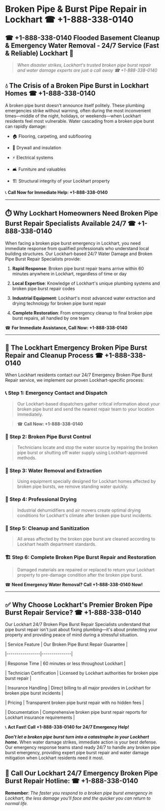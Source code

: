 # Broken Pipe & Burst Pipe Repair in Lockhart ☎ +1-888-338-0140  
## ☎ +1-888-338-0140 Flooded Basement Cleanup & Emergency Water Removal - 24/7 Service (Fast & Reliable) Lockhart 🚨  

> *When disaster strikes, Lockhart's trusted broken pipe burst repair and water damage experts are just a call away ☎ +1-888-338-0140*  

## 💧 The Crisis of a Broken Pipe Burst in Lockhart Homes ☎ +1-888-338-0140  

A broken pipe burst doesn't announce itself politely. These plumbing emergencies strike without warning, often during the most inconvenient times—middle of the night, holidays, or weekends—when Lockhart residents feel most vulnerable. Water cascading from a broken pipe burst can rapidly damage:  

* 🏠 Flooring, carpeting, and subflooring  
* 🧱 Drywall and insulation  
* ⚡ Electrical systems  
* 🛋️ Furniture and valuables  
* 🏗️ Structural integrity of your Lockhart property  

📞 **Call Now for Immediate Help: +1-888-338-0140**  

---  

## ⏱️ Why Lockhart Homeowners Need Broken Pipe Burst Repair Specialists Available 24/7 ☎ +1-888-338-0140  

When facing a broken pipe burst emergency in Lockhart, you need immediate response from qualified professionals who understand local building structures. Our Lockhart-based 24/7 Water Damage and Broken Pipe Burst Repair Specialists provide:  

1. **Rapid Response**: Broken pipe burst repair teams arrive within 60 minutes anywhere in Lockhart, regardless of time or day  
2. **Local Expertise**: Knowledge of Lockhart's unique plumbing systems and broken pipe burst repair codes  
3. **Industrial Equipment**: Lockhart's most advanced water extraction and drying technology for broken pipe burst repair  
4. **Complete Restoration**: From emergency cleanup to final broken pipe burst repairs, all handled by one team  

☎ **For Immediate Assistance, Call Now: +1-888-338-0140**  

---  

## 🔧 The Lockhart Emergency Broken Pipe Burst Repair and Cleanup Process ☎ +1-888-338-0140  

When Lockhart residents contact our 24/7 Emergency Broken Pipe Burst Repair service, we implement our proven Lockhart-specific process:  

### 📞 Step 1: Emergency Contact and Dispatch  
> Our Lockhart-based dispatchers gather critical information about your broken pipe burst and send the nearest repair team to your location immediately.  
> ☎ **Call Now: +1-888-338-0140**  

### 🚿 Step 2: Broken Pipe Burst Control  
> Technicians locate and stop the water source by repairing the broken pipe burst or shutting off water supply using Lockhart-approved methods.  

### 🌊 Step 3: Water Removal and Extraction  
> Using equipment specially designed for Lockhart homes affected by broken pipe bursts, we remove standing water quickly.  

### 💨 Step 4: Professional Drying  
> Industrial dehumidifiers and air movers create optimal drying conditions for Lockhart's climate after broken pipe burst incidents.  

### 🧼 Step 5: Cleanup and Sanitization  
> All areas affected by the broken pipe burst are cleaned according to Lockhart health department standards.  

### 🏗️ Step 6: Complete Broken Pipe Burst Repair and Restoration  
> Damaged materials are repaired or replaced to return your Lockhart property to pre-damage condition after the broken pipe burst.  

☎ **Need Emergency Water Removal? Call +1-888-338-0140 Now!**  

---  

## ✅ Why Choose Lockhart's Premier Broken Pipe Burst Repair Service? ☎ +1-888-338-0140  

Our Lockhart 24/7 Broken Pipe Burst Repair Specialists understand that pipe burst repair isn't just about fixing plumbing—it's about protecting your property and providing peace of mind during a stressful situation.  

| Service Feature | Our Broken Pipe Burst Repair Guarantee |  
|-----------------|---------------|  
| Response Time | 60 minutes or less throughout Lockhart |  
| Technician Certification | Licensed by Lockhart authorities for broken pipe burst repair |  
| Insurance Handling | Direct billing to all major providers in Lockhart for broken pipe burst incidents |  
| Pricing | Transparent broken pipe burst repair with no hidden fees |  
| Documentation | Comprehensive broken pipe burst repair reports for Lockhart insurance requirements |  

📞 **Act Fast! Call +1-888-338-0140 for 24/7 Emergency Help!**  

***Don't let a broken pipe burst turn into a catastrophe in your Lockhart home.*** When water damage strikes, immediate action is your best defense. Our emergency response teams stand ready 24/7 to handle any broken pipe burst emergency, providing expert pipe burst repair and water damage mitigation when Lockhart residents need it most.  

## 📱 Call Our Lockhart 24/7 Emergency Broken Pipe Burst Repair Hotline: ☎ +1-888-338-0140  

**Remember**: *The faster you respond to a broken pipe burst emergency in Lockhart, the less damage you'll face and the quicker you can return to normal life.*